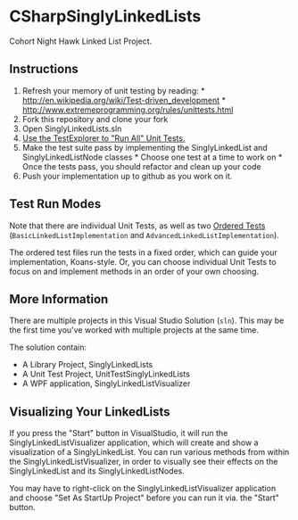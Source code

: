 # CSharpSinglyLinkedLists

Cohort Night Hawk Linked List Project.


Instructions
-----------

  1. Refresh your memory of unit testing by reading:
    * http://en.wikipedia.org/wiki/Test-driven_development
    * http://www.extremeprogramming.org/rules/unittests.html
  2. Fork this repository and clone your fork
  3. Open SinglyLinkedLists.sln
  4. [Use the TestExplorer to "Run All" Unit Tests.](http://msdn.microsoft.com/en-us/library/ms182470.aspx)
  5. Make the test suite pass by implementing the SinglyLinkedList and SinglyLinkedListNode classes
    * Choose one test at a time to work on
    * Once the tests pass, you should refactor and clean up your code
  6. Push your implementation up to github as you work on it.

Test Run Modes
--------------

Note that there are individual Unit Tests, as well as two [Ordered Tests](http://msdn.microsoft.com/en-us/library/ms182629(v=vs.90).aspx) (`BasicLinkedListImplementation` and `AdvancedLinkedListImplementation`). 

The ordered test files run the tests in a fixed order, which can guide your implementation, Koans-style.  Or, you can choose individual Unit Tests to focus on and implement methods in an order of your own choosing.

More Information
----------------

There are multiple projects in this Visual Studio Solution (`sln`).  This may be the first time you've worked with multiple projects at the same time.

The solution contain:
  * A Library Project, SinglyLinkedLists
  * A Unit Test Project, UnitTestSinglyLinkedLists
  * A WPF application, SinglyLinkedListVisualizer

Visualizing Your LinkedLists
----------------------------

If you press the "Start" button in VisualStudio, it will run the SinglyLinkedListVisualizer application, which will create and show a visualization of a SinglyLinkedList.  You can run various methods from within the SinglyLinkedListVisualizer, in order to visually see their effects on the SinglyLinkedList and its SinglyLinkedListNodes.

You may have to right-click on the SinglyLinkedListVisualizer application and choose "Set As StartUp Project" before you can run it via. the "Start" button.
